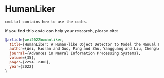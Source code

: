 # HumanLiker
```
cmd.txt contains how to use the codes.
```

if you find this code can help your research, please cite:
```bibtex
@article{wei2022humanliker,
  title={HumanLiker: A Human-like Object Detector to Model the Manual Labeling Process},
  author={Wei, Haoran and Guo, Ping and Zhu, Yangguang and Liu, Chenglong and Wang, Peng},
  journal={Advances in Neural Information Processing Systems},
  volume={35},
  pages={2294--2306},
  year={2022}
}
```
